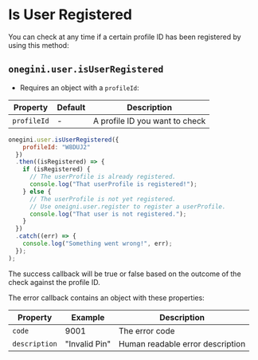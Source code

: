 # Is User Registered

<!-- toc -->

You can check at any time if a certain profile ID has been registered by using this method:

## `onegini.user.isUserRegistered`

- Requires an object with a `profileId`:

| Property | Default | Description |
| --- | --- | --- |
| `profileId` | - | A profile ID you want to check

```js
onegini.user.isUserRegistered({
    profileId: "W8DUJ2"
  })
  .then((isRegistered) => {
    if (isRegistered) {
      // The userProfile is already registered.
      console.log("That userProfile is registered!");
    } else {
      // The userProfile is not yet registered.
      // Use oneigni.user.register to register a userProfile.
      console.log("That user is not registered.");
    }
  })
  .catch((err) => {
    console.log("Something went wrong!", err);
  });
);
```

The success callback will be true or false based on the outcome of the check against the profile ID.

The error callback contains an object with these properties:

| Property | Example | Description |
| --- | --- | --- |
| `code` | 9001 | The error code
| `description` | "Invalid Pin" | Human readable error description

